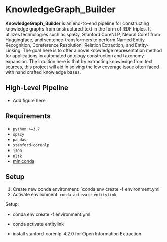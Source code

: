 # KnowledgeGraph_Builder

**KnowledgeGraph_Builder** is an end-to-end pipeline for constructing knowledge graphs from unstructured text in the form of RDF triples. It utilizes technologies such as spaCy, Stanford CoreNLP, Neural Coref from Huggingface, and sentence-transformers to perform Named Entity Recognition, Coreference Resolution, Relation Extraction, and Entity-Linking. The goal here is to offer a novel knowledge representation method for applications in automated ontology construction and taxonomy expansion. The intuition here is that by extracting knowledge from text sources, this project will aid in solving the low coverage issue often faced with hand crafted knowledge bases.


## High-Level Pipeline
* Add figure here


## Requirements

- `python >=3.7`
- `spacy`
- `pandas`
- `stanford-corenlp`
- `json`
- `nltk`
- [miniconda](https://docs.conda.io/en/latest/miniconda.html)


## Setup
1. Create new conda environment:
   `conda env create -f environment.yml
2. Activate environment:
   `conda activate entitylink`





Setup:
* conda env create -f environment.yml
* conda activate entitylink

* install stanford-corenlp-4.2.0 for Open Information Extraction
